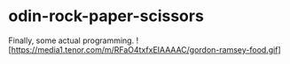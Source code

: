 # odin-rock-paper-scissors

Finally, some actual programming.
![https://media1.tenor.com/m/RFaO4txfxEIAAAAC/gordon-ramsey-food.gif]